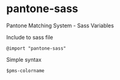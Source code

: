 pantone-sass
============

Pantone Matching System - Sass Variables 

Include to sass file

    @import "pantone-sass"

Simple syntax

    $pms-colorname
